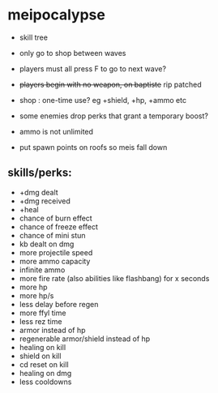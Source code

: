 # meipocalypse

- skill tree
- only go to shop between waves
- players must all press F to go to next wave?
- ~~players begin with no weapon, on baptiste~~ rip patched

- shop : one-time use? eg +shield, +hp, +ammo etc
- some enemies drop perks that grant a temporary boost?

- ammo is not unlimited

- put spawn points on roofs so meis fall down


## skills/perks:

- +dmg dealt
- +dmg received
- +heal
- chance of burn effect
- chance of freeze effect
- chance of mini stun
- kb dealt on dmg
- more projectile speed
- more ammo capacity
- infinite ammo
- more fire rate (also abilities like flashbang) for x seconds
- more hp
- more hp/s
- less delay before regen
- more ffyl time
- less rez time
- armor instead of hp
- regenerable armor/shield instead of hp
- healing on kill
- shield on kill
- cd reset on kill
- healing on dmg
- less cooldowns
